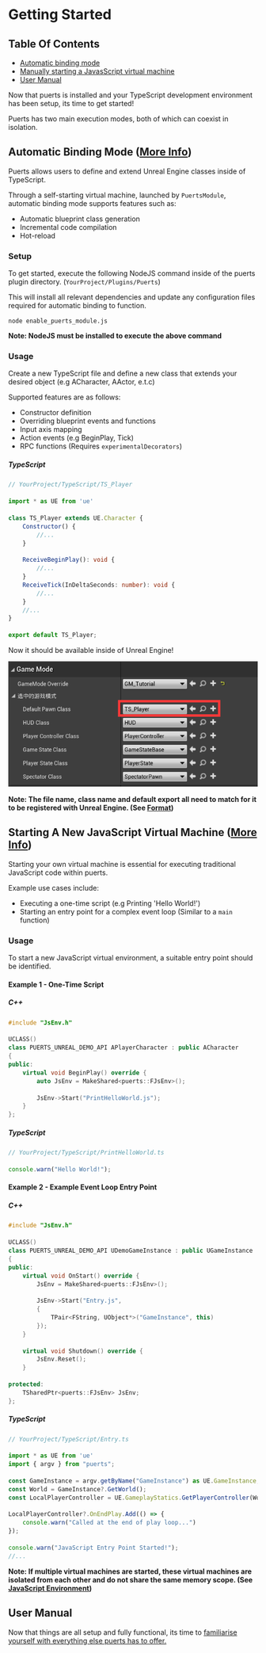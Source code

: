 # Getting Started

## Table Of Contents
- [Automatic binding mode](#automatic-binding-mode-more-info)
- [Manually starting a JavasScript virtual machine](#starting-a-new-javascript-virtual-machine-more-info)
- [User Manual](#user-manual)

Now that puerts is installed and your TypeScript development environment has been setup, its time to get started!

Puerts has two main execution modes, both of which can coexist in isolation.

## Automatic Binding Mode ([More Info](./automatic_binding_mode.md))

Puerts allows users to define and extend Unreal Engine classes inside of TypeScript.

Through a self-starting virtual machine, launched by `PuertsModule`, automatic binding mode supports features such as:
- Automatic blueprint class generation
- Incremental code compilation
- Hot-reload

### Setup
To get started, execute the following NodeJS command inside of the puerts plugin directory. (`YourProject/Plugins/Puerts`)

This will install all relevant dependencies and update any configuration files required for automatic binding to function.

``` shell
node enable_puerts_module.js
```

**Note: NodeJS must be installed to execute the above command**

### Usage
Create a new TypeScript file and define a new class that extends your desired object (e.g ACharacter, AActor, e.t.c)

Supported features are as follows:
- Constructor definition
- Overriding blueprint events and functions
- Input axis mapping
- Action events (e.g BeginPlay, Tick)
- RPC functions (Requires `experimentalDecorators`)

##### TypeScript
``` typescript
// YourProject/TypeScript/TS_Player

import * as UE from 'ue'

class TS_Player extends UE.Character {
    Constructor() {
        //...
    }

    ReceiveBeginPlay(): void {
        //...
    }
    ReceiveTick(InDeltaSeconds: number): void {
        //...
    }
    //...
}

export default TS_Player;
```

Now it should be available inside of Unreal Engine!

![select_character.png](../..//pic/select_character.png)

**Note: The file name, class name and default export all need to match for it to be registered with Unreal Engine. (See [Format](./automatic_binding_mode.md/#format))**

## Starting A New JavaScript Virtual Machine ([More Info](./start_a_virtual_machine.md))

Starting your own virtual machine is essential for executing traditional JavaScript code within puerts.

Example use cases include:
- Executing a one-time script (e.g Printing 'Hello World!')
- Starting an entry point for a complex event loop (Similar to a `main` function)

### Usage
To start a new JavaScript virtual environment, a suitable entry point should be identified.

#### Example 1 - One-Time Script
##### C++
``` c++
#include "JsEnv.h"

UCLASS()
class PUERTS_UNREAL_DEMO_API APlayerCharacter : public ACharacter
{
public:
    virtual void BeginPlay() override {
        auto JsEnv = MakeShared<puerts::FJsEnv>();

        JsEnv->Start("PrintHelloWorld.js");
    }
};
```
##### TypeScript
``` typescript
// YourProject/TypeScript/PrintHelloWorld.ts

console.warn("Hello World!");
```

#### Example 2 - Example Event Loop Entry Point
##### C++
``` c++
#include "JsEnv.h"

UCLASS()
class PUERTS_UNREAL_DEMO_API UDemoGameInstance : public UGameInstance
{
public:
    virtual void OnStart() override {
        JsEnv = MakeShared<puerts::FJsEnv>();

        JsEnv->Start("Entry.js", 
        {
            TPair<FString, UObject*>("GameInstance", this)
        });
    }

    virtual void Shutdown() override {
        JsEnv.Reset();
    }

protected:
    TSharedPtr<puerts::FJsEnv> JsEnv;
};
```
##### TypeScript
``` typescript
// YourProject/TypeScript/Entry.ts

import * as UE from 'ue'
import { argv } from "puerts";

const GameInstance = argv.getByName("GameInstance") as UE.GameInstance;
const World = GameInstance?.GetWorld();
const LocalPlayerController = UE.GameplayStatics.GetPlayerController(World, 0);

LocalPlayerController?.OnEndPlay.Add(() => {
    console.warn("Called at the end of play loop...")
});

console.warn("JavaScript Entry Point Started!");
//...
```

**Note: If multiple virtual machines are started, these virtual machines are isolated from each other and do not share the same memory scope. (See [JavaScript Environment](./start_a_virtual_machine.md/#javascript-environment))**

## User Manual
Now that things are all setup and fully functional, its time to [familiarise yourself with everything else puerts has to offer.](./manual.md)